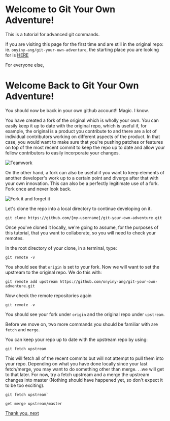 # Welcome to Git Your Own Adventure!

This is a tutorial for advanced git commands.

If you are visiting this page for the first time and are still in the original
repo: ie. `onyiny-ang/git-your-own-adventure`, the starting place you are looking for
is [HERE](start/START-HERE.md)

For everyone else,

# Welcome Back to Git Your Own Adventure!

You should now be back in your own github account!! Magic. I know.

You have created a fork of the original which is wholly your own. You can
easily keep it up to date with the original repo, which is useful if, for example, the original is a product
you contribute to and there are a lot of individual contributors working on different aspects of the product. In
that case, you would want to make sure that you're pushing patches or features on
top of the most recent commit to keep the repo up to date and allow your fellow
contributors to easily incorporate your changes.

![Teamwork](https://media.giphy.com/media/yEYiScV53Yeo8/giphy.gif)


On the other hand, a fork can also be useful if you want to keep elements of another developer's work up to a
certain point and diverge after that with your own innovation. This can also be
a perfectly legitimate use of a fork. Fork once and never look back.

![Fork it and forget
it](https://media.giphy.com/media/1ynCulGSsN6f3tRyk0/giphy.gif)


Let's clone the repo into a local directory to continue developing on it.

```
git clone https://github.com/[my-username]/git-your-own-adventure.git
```

Once you've cloned it locally, we're going to assume, for the purposes of this
tutorial, that you want to collaborate, so you will need to check your remotes.

In the root directory of your clone, in a terminal, type:

```
git remote -v
```

You should see that `origin` is set to your fork. Now we will want to set the
upstream to the original repo. We do this with:

```
git remote add upstream https://github.com/onyiny-ang/git-your-own-adventure.git
```

Now check the remote repositories again

```
git remote -v
```

You should see your fork under `origin` and the original repo under `upstream`.

Before we move on, two more commands you should be familiar with are `fetch` and `merge`.

You can keep your repo up to date with the upstream repo by using:

```
git fetch upstream
```

This will fetch all of the recent commits but will not attempt to pull them
into your repo. Depending on what you have done locally since your last
fetch/merge, you may want to do something other than merge. . .we will get to
that later. For now, try a fetch upstream and a merge the upstream changes into
master (Nothing should have
happened yet, so don't expect it to be too exciting).

```
git fetch upstream`
```

```
get merge upstream/master
```


[Thank you, next](advanced/story-time.md)
